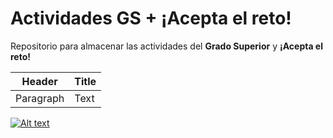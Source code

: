 # Actividades GS + ¡Acepta el reto!

Repositorio para almacenar las actividades del **Grado Superior** y **¡Acepta el reto!**

| Header | Title |
| ----------- | ----------- |
| Paragraph | Text |

[![Alt text](https://assets.digitalocean.com/articles/alligator/boo.svg)](https://digitalocean.com)

[//]: <> (Lo de arriba es una imagen y esto un comentario.)